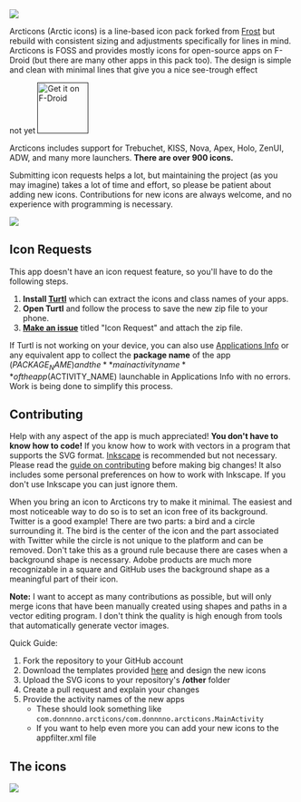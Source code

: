 <img src='https://raw.githubusercontent.com/Donnnno/frost-lines/main/metadata/en-US/header-background.png'>

Arcticons (Arctic icons) is a line-based icon pack forked from [Frost](https://github.com/dkanada/frost) but rebuild with consistent sizing and adjustments specifically for lines in mind. Arcticons is FOSS and provides mostly icons for open-source apps on F-Droid (but there are many other apps in this pack too). The design is simple and clean with minimal lines that give you a nice see-trough effect

not yet [<img src="https://f-droid.org/badge/get-it-on.png" alt="Get it on F-Droid" height="90">]()

Arcticons includes support for Trebuchet, KISS, Nova, Apex, Holo, ZenUI, ADW, and many more launchers. **There are over 900 icons.**

Submitting icon requests helps a lot, but maintaining the project (as you may imagine) takes a lot of time and effort, so please be patient about adding new icons. Contributions for new icons are always welcome, and no experience with programming is necessary.

<img src='https://raw.githubusercontent.com/Donnnno/frost-lines/main/metadata/en-US/screenshots.png'>

## Icon Requests

This app doesn't have an icon request feature, so you'll have to do the following steps.

1. **Install [Turtl](https://f-droid.org/packages/org.xphnx.iconsubmit)** which can extract the icons and class names of your apps.
2. **Open Turtl** and follow the process to save the new zip file to your phone.
3. **[Make an issue](https://github.com/Donnnno/frost-lines/issues/new)** titled "Icon Request" and attach the zip file.

If Turtl is not working on your device, you can also use [Applications Info](https://f-droid.org/packages/com.majeur.applicationsinfo) or any equivalent app to collect the **package name** of the app ($PACKAGE_NAME) and the **main activity name** of the app ($ACTIVITY_NAME) launchable in Applications Info with no errors. Work is being done to simplify this process.

## Contributing

Help with any aspect of the app is much appreciated! **You don't have to know how to code!** If you know how to work with vectors in a program that supports the SVG format. [Inkscape](https://inkscape.org/en/) is recommended but not necessary. Please read the [guide on contributing](CONTRIBUTING.md) before making big changes! It also includes some personal preferences on how to work with Inkscape. If you don't use Inkscape you can just ignore them.

When you bring an icon to Arcticons try to make it minimal. The easiest and most noticeable way to do so is to set an icon free of its background. Twitter is a good example! There are two parts: a bird and a circle surrounding it. The bird is the center of the icon and the part associated with Twitter while the circle is not unique to the platform and can be removed. Don't take this as a ground rule because there are cases when a background shape is necessary. Adobe products are much more recognizable in a square and GitHub uses the background shape as a meaningful part of their icon.

**Note:** I want to accept as many contributions as possible, but will only merge icons that have been manually created using shapes and paths in a vector editing program. I don't think the quality is high enough from tools that automatically generate vector images.

Quick Guide:
1. Fork the repository to your GitHub account
2. Download the templates provided [here](templates) and design the new icons
3. Upload the SVG icons to your repository's **/other** folder
4. Create a pull request and explain your changes
5. Provide the activity names of the new apps
   - These should look something like `com.donnnno.arcticons/com.donnnno.arcticons.MainActivity`
   - If you want to help even more you can add your new icons to the appfilter.xml file

## The icons

<img src='https://raw.githubusercontent.com/Donnnno/frost-lines/main/metadata/en-US/complete-background.png'/>
